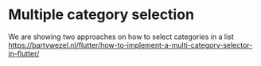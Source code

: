 # Multiple category selection

We are showing two approaches on how to select categories in a list https://bartvwezel.nl/flutter/how-to-implement-a-multi-category-selector-in-flutter/

